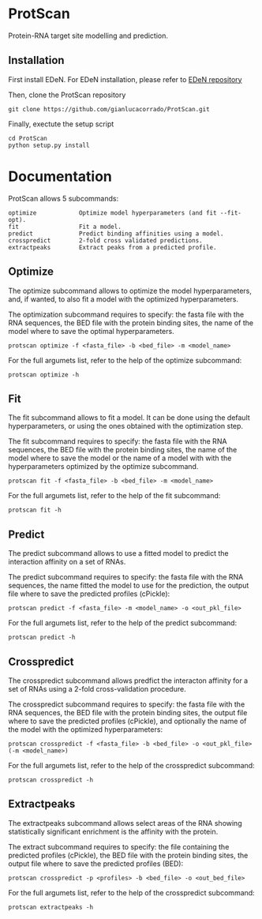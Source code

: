# ProtScan
Protein-RNA target site modelling and prediction.

Installation
------------
First install EDeN. For EDeN installation, please refer to [EDeN repository](https://github.com/fabriziocosta/EDeN)

Then, clone the ProtScan repository
```
git clone https://github.com/gianlucacorrado/ProtScan.git
```
Finally, exectute the setup script
```
cd ProtScan
python setup.py install
```

Documentation
=============
ProtScan allows 5 subcommands:
```
optimize            Optimize model hyperparameters (and fit --fit-opt).
fit                 Fit a model.
predict             Predict binding affinities using a model.
crosspredict        2-fold cross validated predictions.
extractpeaks        Extract peaks from a predicted profile.
```

Optimize
--------
The optimize subcommand allows to optimize the model hyperparameters, and, if wanted, to also fit a model with the optimized
hyperparameters.

The optimization subcommand requires to specify: the fasta file with the RNA sequences, the BED file with the protein binding sites, the name of the model where to save the optimal hyperparameters.
```
protscan optimize -f <fasta_file> -b <bed_file> -m <model_name>
```

For the full argumets list, refer to the help of the optimize subcommand:
```
protscan optimize -h
```

Fit
---
The fit subcommand allows to fit a model. It can be done using the default hyperparameters, or using the ones obtained with the optimization step.

The fit subcommand requires to specify: the fasta file with the RNA sequences, the BED file with the protein binding sites, the name of the model where to save the model or the name of a model with with the hyperparameters optimized by the optimize subcommand.
```
protscan fit -f <fasta_file> -b <bed_file> -m <model_name>
```

For the full argumets list, refer to the help of the fit subcommand:
```
protscan fit -h
```

Predict
-------
The predict subcommand allows to use a fitted model to predict the interaction affinity on a set of RNAs.

The predict subcommand requires to specify: the fasta file with the RNA sequences, the name fitted the model to use for the prediction, the output file where to save the predicted profiles (cPickle):
```
protscan predict -f <fasta_file> -m <model_name> -o <out_pkl_file>
```

For the full argumets list, refer to the help of the predict subcommand:
```
protscan predict -h
```

Crosspredict
------------
The crosspredict subcommand allows predfict the interacton affinity for a set of RNAs using a 2-fold cross-validation procedure.

The crosspredict subcommand requires to specify: the fasta file with the RNA sequences, the BED file with the protein binding sites, the output file where to save the predicted profiles (cPickle), and optionally the name of the model with the optimized hyperparameters:
```
protscan crosspredict -f <fasta_file> -b <bed_file> -o <out_pkl_file> (-m <model_name>)
```

For the full argumets list, refer to the help of the crosspredict subcommand:
```
protscan crosspredict -h
```

Extractpeaks
------------
The extractpeaks subcommand allows select areas of the RNA showing statistically significant enrichment is the affinity with the protein.

The extract subcommand requires to specify: the file containing the predicted profiles (cPickle), the BED file with the protein binding sites, the output file where to save the predicted profiles (BED):
```
protscan crosspredict -p <profiles> -b <bed_file> -o <out_bed_file> 
```

For the full argumets list, refer to the help of the crosspredict subcommand:
```
protscan extractpeaks -h
```
